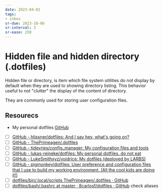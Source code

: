 ```yaml
---
date: 2023-04-02
tags:
- inbox
sr-due: 2023-10-06
sr-interval: 3
sr-ease: 250
---
```


# Hidden file and hidden directory (.dotfiles)

Hidden file or directory, is item which file system utilities do not display by
default when they are used to showing directory listing. This behavior useful to
not "clutter" the display of the content of directory.

They are commonly used for storing user configuration files.

## Resourecs

- My personal dotfiles [GitHub](https://github.com/inom-Turdikulov/dotfiles)
- [ ] [GitHub - hlissner/dotfiles: And I say hey, what's going on?](https://github.com/hlissner/dotfiles)
- [ ] [GitHub - ThePrimeagen/.dotfiles](https://github.com/ThePrimeagen/.dotfiles)
- [ ] [GitHub - tjdevries/config_manager: My configuration files and tools](https://github.com/tjdevries/config_manager)
- [ ] [GitHub - lukas-reineke/dotfiles: My personal dotfiles. do not eat](https://github.com/lukas-reineke/dotfiles)
- [ ] [GitHub - LukeSmithxyz/voidrice: My dotfiles (deployed by LARBS)](https://github.com/LukeSmithxyz/voidrice)
- [ ] [GitHub - pigmonkey/dotfiles: User preference and configuration files that I use to build my working environment. (All the cool kids are doing it!)](https://github.com/pigmonkey/dotfiles)
- [ ] [dotfiles/bin/.local/scripts ThePrimeagen/.dotfiles · GitHub](https://github.com/ThePrimeagen/.dotfiles/tree/master/bin/.local/scripts)
- [ ] [dotfiles/bash/.bashrc at master · 8carlosf/dotfiles · GitHub](https://github.com/8carlosf/dotfiles/blob/master/bash/.bashrc#L34) check aliases
